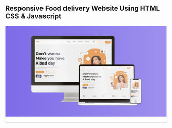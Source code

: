 ## Responsive Food delivery Website Using HTML CSS & Javascript

![thumbnail](thumbnail.png)

----------
